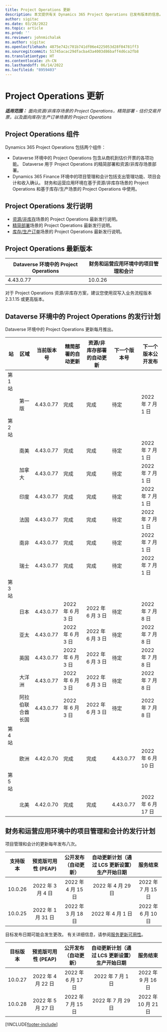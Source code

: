 ```yaml
---
title: Project Operations 更新
description: 本文提供有关 Dynamics 365 Project Operations 已发布版本的信息。
author: sigitac
ms.date: 03/28/2022
ms.topic: article
ms.prod: ''
ms.reviewer: johnmichalak
ms.author: sigitac
ms.openlocfilehash: 4875e742c701b741df06e4225053d28f04781ff3
ms.sourcegitcommit: 51745acac29dfacba43a4003d86baff4d6ca2fb8
ms.translationtype: HT
ms.contentlocale: zh-CN
ms.lasthandoff: 06/14/2022
ms.locfileid: "8959403"
---
```

# <a name="project-operations-updates"></a>Project Operations 更新

_**适用范围：** 面向资源/非库存场景的 Project Operations，精简部署 - 估价交易开票，以及面向库存/生产订单场景的 Project Operations_



## <a name="project-operations-components"></a>Project Operations 组件

Dynamics 365 Project Operations 包括两个组件：

- Dataverse 环境中的 Project Operations 包含从商机到估价开票的各项功能。 Dataverse 用于 Project Operations 的精简部署和资源/非库存场景部署。
- Dynamics 365 Finance 环境中的项目管理和会计包括支出管理功能、项目会计和收入确认。 财务和运营应用环境在基于资源/非库存场景的 Project Operations 和基于库存/生产场景的 Project Operations 中使用。

## <a name="project-operations-release-notes"></a>Project Operations 发行说明
- [资源/非库存](whats-new-may-2022-resource-based.md)场景的 Project Operations 最新发行说明。
- [精简部署](../pro/whats-new/whats-new-may-2022-lite.md)场景的 Project Operations 最新发行说明。
- [库存/生产订单](../prod-pma/whats-new/whats-new-oct-2021-stocked.md)场景的 Project Operations 最新发行说明。

## <a name="project-operations-latest-version"></a>Project Operations 最新版本

| Dataverse 环境中的 Project Operations | 财务和运营应用环境中的项目管理和会计 | 
| --- | --- |
| 4.43.0.77 | 10.0.26 |

对于 Project Operations 资源/非库存方案，建议您使用双写入业务流程版本 2.3.1.15 或更高版本。

## <a name="release-schedule-for-project-operations-on-dataverse-environment"></a>Dataverse 环境中的 Project Operations 的发行计划

Dataverse 环境中的 Project Operations 更新每月推出。 

| 站 | 区域 | 当前版本号 | 精简部署的自动更新 | 资源/非库存部署的自动更新 | 下一个版本号 | 下一个版本公开发布 |
|-----------|-----------------------|-----------------|--------------------|---------------------|---------------------|---------------------|
| 第 1 站 |   &nbsp;              |    &nbsp;       | &nbsp;             |      &nbsp;         |      &nbsp;         |      &nbsp;         |
|   &nbsp;  | 第一版         |  4.43.0.77      | 完成           | 完成            | 待定                 | 2022 年 7 月 1 日       |
| 第 2 站 |   &nbsp;              |    &nbsp;       | &nbsp;             |      &nbsp;         |      &nbsp;         |      &nbsp;         |
|   &nbsp;  | 南美         |  4.43.0.77      | 完成           | 完成            | 待定                 | 2022 年 7 月 1 日       |
|   &nbsp;  | 加拿大                |  4.43.0.77      | 完成           | 完成            | 待定                 | 2022 年 7 月 1 日       |
|   &nbsp;  | 印度                 |  4.43.0.77      | 完成           | 完成            | 待定                 | 2022 年 7 月 1 日       |
|   &nbsp;  | 法国                |  4.43.0.77      | 完成           | 完成            | 待定                 | 2022 年 7 月 1 日       |
|   &nbsp;  | 南非          |  4.43.0.77      | 完成           | 完成            | 待定                 | 2022 年 7 月 1 日       |
|   &nbsp;  | 瑞士           |  4.43.0.77      | 完成           | 完成            | 待定                 | 2022 年 7 月 1 日       |
| 第 3 站 |      &nbsp;           |     &nbsp;      |     &nbsp;         |      &nbsp;         |      &nbsp;         |      &nbsp;         |
|   &nbsp;  | 日本                 |  4.43.0.77      | 2022 年 6 月 3 日      | 2022 年 6 月 3 日       | 待定                 | 2022 年 7 月 8 日       |
|   &nbsp;  | 亚太          |  4.43.0.77      | 2022 年 6 月 3 日      | 2022 年 6 月 3 日       | 待定                 | 2022 年 7 月 8 日       |
|   &nbsp;  | 英国         |  4.43.0.77      | 2022 年 6 月 3 日      | 2022 年 6 月 3 日       | 待定                 | 2022 年 7 月 8 日       |
|   &nbsp;  | 大洋洲               |  4.43.0.77      | 2022 年 6 月 3 日      | 2022 年 6 月 3 日       | 待定                 | 2022 年 7 月 8 日       |
|   &nbsp;  | 阿拉伯联合酋长国  |  4.43.0.77      | 2022 年 6 月 3 日      | 2022 年 6 月 3 日       | 待定                 | 2022 年 7 月 8 日       |
| 第 4 站 |     &nbsp;            |     &nbsp;      |     &nbsp;         |      &nbsp;         |      &nbsp;         |      &nbsp;         |
|   &nbsp;  | 欧洲                |  4.42.0.70      | 完成           | 完成            | 4.43.0.77           | 2022 年 6 月 10 日       |
| 第 5 站 |     &nbsp;            |     &nbsp;      |     &nbsp;         |      &nbsp;         |      &nbsp;         |      &nbsp;         |
|   &nbsp;  | 北美         |  4.42.0.70      | 完成           | 完成            | 4.43.0.77           | 2022 年 6 月 17 日       |

## <a name="release-schedule-for-project-management-and-accounting-in-the-finance-and-operations-apps-environment"></a>财务和运营应用环境中的项目管理和会计的发行计划

项目管理和会计的更新每年发布八次。

|支持版本| 预览版可用性 (PEAP) | 公开发布（自动更新） | 自动更新计划（通过 LCS 更新设置）生产开始日期 |   服务结束   |
|:---------------:|:---------------------------:|:---------------------------------:|:--------------------------------------------------------------------:|:------------------:|
|     10.0.26     |      2022 年 3 月 4 日          |        2022 年 4 月 15 日             |                          2022 年 4 月 29 日                              | 2022 年 7 月 15 日      |
|     10.0.25     |      2022 年 1 月 31 日       |        2022 年 3 月 18 日             |                          2022 年 4 月 1 日                               | 2022 年 6 月 10 日      |


目标发布日期可能会发生更改。 有关详细信息，请参阅[服务更新可用性](/dynamics365/fin-ops-core/fin-ops/get-started/public-preview-releases?toc=%2fdynamics365%2ffinance%2ftoc.json)。

|目标版本 | 预览版可用性 (PEAP) | 公开发布（自动更新） | 自动更新计划（通过 LCS 更新设置）生产开始日期 |   服务结束   |
|:---------------:|:---------------------------:|:---------------------------------:|:--------------------------------------------------------------------:|:------------------:|
|     10.0.27     |      2022 年 4 月 22 日         |        2022 年 6 月 17 日              |                          2022 年 7 月 1 日                                | 2022 年 9 月 16 日 |
|     10.0.28     |      2022 年 5 月 27 日           |        2022 年 7 月 15 日              |                          2022 年 7 月 29 日                               | 2022 年 10 月 21 日   |

[!INCLUDE[footer-include](../includes/footer-banner.md)]
